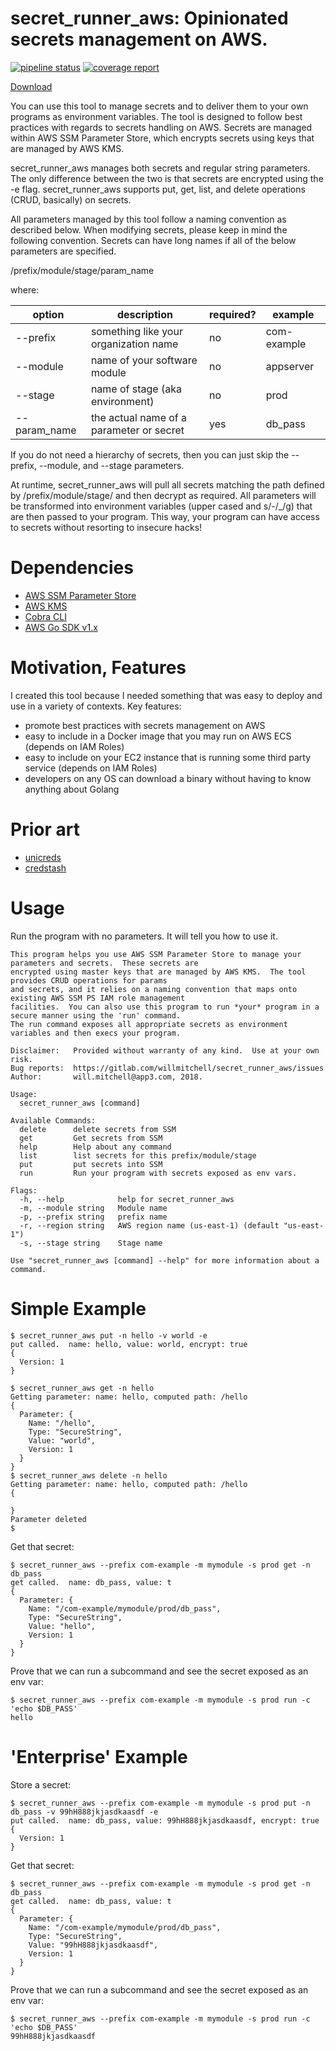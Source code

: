 # secret_runner_aws: Opinionated secrets management on AWS.

[![pipeline status](https://gitlab.com/willmitchell/secret_runner_aws/badges/master/pipeline.svg)](https://gitlab.com/willmitchell/secret_runner_aws/commits/master)
[![coverage report](https://gitlab.com/willmitchell/secret_runner_aws/badges/master/coverage.svg)](https://gitlab.com/willmitchell/secret_runner_aws/commits/master)

[Download](https://gitlab.com/willmitchell/secret_runner_aws/-/jobs/artifacts/master/browse?job=deploy)

You can use this tool to manage secrets and to deliver them to your own programs as environment variables.  The tool is designed 
to follow best practices with regards to secrets handling on AWS.  Secrets are managed within AWS SSM Parameter Store, which 
encrypts secrets using keys that are managed by AWS KMS.

secret_runner_aws manages both secrets and regular string parameters.  The only difference between the two is that secrets
are encrypted using the -e flag.  secret_runner_aws supports put, get, list, and delete operations (CRUD, basically) on secrets.

All parameters managed by this tool follow a naming convention as described below.  When modifying secrets, please 
keep in mind the following convention.  Secrets can have long names if all of the below parameters are specified.

 /prefix/module/stage/param_name
 
where:

| option       | description                              | required? | example     |
|--------------|------------------------------------------|-----------|-------------|
| --prefix     | something like your organization name    | no        | com-example |
| --module     | name of your software module             | no        | appserver   |
| --stage      | name of stage (aka environment)          | no        | prod        |
| --param_name | the actual name of a parameter or secret | yes       | db_pass     |

If you do not need a hierarchy of secrets, then you can just skip the --prefix, --module, and --stage parameters.
 
At runtime, secret_runner_aws will pull all secrets matching the path defined by /prefix/module/stage/ and then decrypt 
as required.  All parameters will be transformed into environment variables (upper cased and s/-/_/g) that are 
then passed to your program.  This way, your program can have access to secrets without resorting to insecure hacks!

# Dependencies

- [AWS SSM Parameter Store](https://docs.aws.amazon.com/systems-manager/latest/userguide/systems-manager-paramstore.html)
- [AWS KMS](https://aws.amazon.com/kms/)
- [Cobra CLI](https://github.com/spf13/cobra)
- [AWS Go SDK v1.x](https://docs.aws.amazon.com/sdk-for-go/api/)

# Motivation, Features

I created this tool because I needed something that was easy to deploy and use in a variety of contexts.  Key features:

 - promote best practices with secrets management on AWS
 - easy to include in a Docker image that you may run on AWS ECS (depends on IAM Roles)
 - easy to include on your EC2 instance that is running some third party service (depends on IAM Roles)
 - developers on any OS can download a binary without having to know anything about Golang

# Prior art

- [unicreds](https://github.com/Versent/unicreds)
- [credstash](https://github.com/fugue/credstash)

# Usage

Run the program with no parameters.  It will tell you how to use it.

```
This program helps you use AWS SSM Parameter Store to manage your parameters and secrets.  These secrets are
encrypted using master keys that are managed by AWS KMS.  The tool provides CRUD operations for params 
and secrets, and it relies on a naming convention that maps onto existing AWS SSM PS IAM role management 
facilities.  You can also use this program to run *your* program in a secure manner using the 'run' command.
The run command exposes all appropriate secrets as environment variables and then execs your program.  

Disclaimer:   Provided without warranty of any kind.  Use at your own risk.  
Bug reports:  https://gitlab.com/willmitchell/secret_runner_aws/issues
Author:       will.mitchell@app3.com, 2018.

Usage:
  secret_runner_aws [command]

Available Commands:
  delete      delete secrets from SSM
  get         Get secrets from SSM
  help        Help about any command
  list        list secrets for this prefix/module/stage
  put         put secrets into SSM
  run         Run your program with secrets exposed as env vars.

Flags:
  -h, --help            help for secret_runner_aws
  -m, --module string   Module name
  -p, --prefix string   prefix name
  -r, --region string   AWS region name (us-east-1) (default "us-east-1")
  -s, --stage string    Stage name

Use "secret_runner_aws [command] --help" for more information about a command.
```

# Simple Example

```
$ secret_runner_aws put -n hello -v world -e
put called.  name: hello, value: world, encrypt: true
{
  Version: 1
}

$ secret_runner_aws get -n hello
Getting parameter: name: hello, computed path: /hello
{
  Parameter: {
    Name: "/hello",
    Type: "SecureString",
    Value: "world",
    Version: 1
  }
}
$ secret_runner_aws delete -n hello
Getting parameter: name: hello, computed path: /hello
{

}
Parameter deleted
$
```

Get that secret:
```
$ secret_runner_aws --prefix com-example -m mymodule -s prod get -n db_pass
get called.  name: db_pass, value: t
{
  Parameter: {
    Name: "/com-example/mymodule/prod/db_pass",
    Type: "SecureString",
    Value: "hello",
    Version: 1
  }
}
```
Prove that we can run a subcommand and see the secret exposed as an env var:

```
$ secret_runner_aws --prefix com-example -m mymodule -s prod run -c 'echo $DB_PASS'
hello

```

# 'Enterprise' Example

Store a secret:

```
$ secret_runner_aws --prefix com-example -m mymodule -s prod put -n db_pass -v 99hH888jkjasdkaasdf -e
put called.  name: db_pass, value: 99hH888jkjasdkaasdf, encrypt: true
{
  Version: 1
}

```

Get that secret:
```
$ secret_runner_aws --prefix com-example -m mymodule -s prod get -n db_pass
get called.  name: db_pass, value: t
{
  Parameter: {
    Name: "/com-example/mymodule/prod/db_pass",
    Type: "SecureString",
    Value: "99hH888jkjasdkaasdf",
    Version: 1
  }
}
```
Prove that we can run a subcommand and see the secret exposed as an env var:

```
$ secret_runner_aws --prefix com-example -m mymodule -s prod run -c 'echo $DB_PASS'
99hH888jkjasdkaasdf

```

